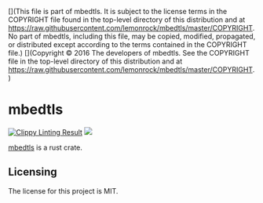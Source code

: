 [](This file is part of mbedtls. It is subject to the license terms in the COPYRIGHT file found in the top-level directory of this distribution and at https://raw.githubusercontent.com/lemonrock/mbedtls/master/COPYRIGHT. No part of mbedtls, including this file, may be copied, modified, propagated, or distributed except according to the terms contained in the COPYRIGHT file.)
[](Copyright © 2016 The developers of mbedtls. See the COPYRIGHT file in the top-level directory of this distribution and at https://raw.githubusercontent.com/lemonrock/mbedtls/master/COPYRIGHT.)

# mbedtls

[![Clippy Linting Result](https://clippy.bashy.io/github/lemonrock/mbedtls/master/badge.svg?style=plastic)](https://clippy.bashy.io/github/lemonrock/mbedtls/master/log) [![](https://img.shields.io/badge/Code%20Style-rustfmt-brightgreen.svg?style=plastic)](https://github.com/rust-lang-nursery/rustfmt#configuring-rustfmt)

[mbedtls] is a rust crate.


## Licensing

The license for this project is MIT.

[mbedtls]: https://github.com/lemonrock/mbedtls "mbedtls GitHub page"
